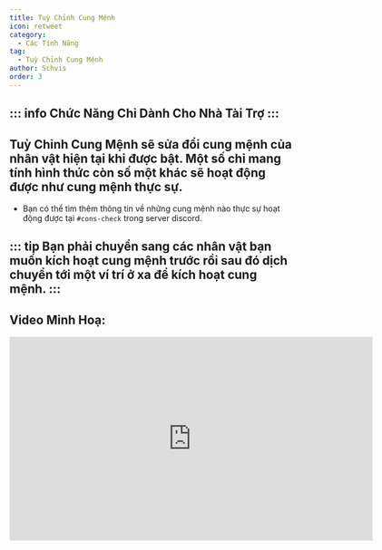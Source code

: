 ```yaml
---
title: Tuỳ Chỉnh Cung Mệnh
icon: retweet
category:
  - Các Tính Năng
tag:
  - Tuỳ Chỉnh Cung Mệnh
author: Schvis
order: 3
---
```

::: info Chức Năng Chỉ Dành Cho Nhà Tài Trợ
:::
---
## Tuỳ Chỉnh Cung Mệnh sẽ sửa đổi cung mệnh của nhân vật hiện tại khi được bật. Một số chỉ mang tính hình thức còn số một khác sẽ hoạt động được như cung mệnh thực sự.
- Bạn có thể tìm thêm thông tin về những cung mệnh nào thực sự hoạt động được tại `#⁠cons-check` trong server discord. 

::: tip Bạn phải chuyển sang các nhân vật bạn muốn kích hoạt cung mệnh trước rồi sau đó dịch chuyển tới một ví trí ở xa để kích hoạt cung mệnh.
:::
---
## Video Minh Hoạ:

<div class="iframe-container"><iframe width="640" height="360" src="https://www.youtube.com/embed/S9-g5weE9l8?list=PL5eI1Tb64p56g27qfYk7VuFTz4FK6YrKa" title="Korepi - Constellation Modifier (Sponsor)" frameborder="0" allow="accelerometer; autoplay; clipboard-write; encrypted-media; gyroscope; picture-in-picture; web-share" allowfullscreen></iframe></div>
